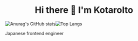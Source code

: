 <h1 align="center">Hi there 👋 I'm KotaroIto</h1>

![Anurag's GitHub stats](https://github-readme-stats.vercel.app/api?username=nikkou-0814&show_icons=true&theme=dracula)![Top Langs](https://github-readme-stats.vercel.app/api/top-langs/?username=nikkou-0814&theme=dracula)

<p>Japanese frontend engineer</p>
